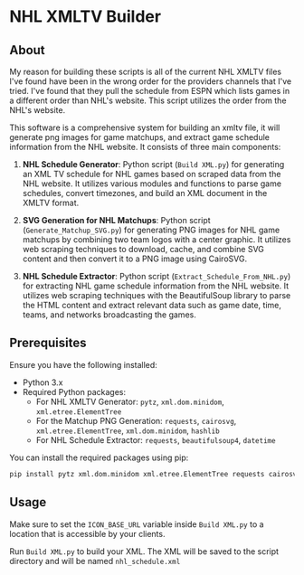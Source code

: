 # NHL XMLTV Builder

## About

My reason for building these scripts is all of the current NHL XMLTV files I've found have been in the wrong order for the providers channels that I've tried. I've found that they pull the schedule from ESPN which lists games in a different order than NHL's website. This script utilizes the order from the NHL's website.

This software is a comprehensive system for building an xmltv file, it will generate png images for game matchups, and extract game schedule information from the NHL website. It consists of three main components:

1. **NHL Schedule Generator**: Python script (`Build XML.py`) for generating an XML TV schedule for NHL games based on scraped data from the NHL website. It utilizes various modules and functions to parse game schedules, convert timezones, and build an XML document in the XMLTV format.

2. **SVG Generation for NHL Matchups**: Python script (`Generate_Matchup_SVG.py`) for generating PNG images for NHL game matchups by combining two team logos with a center graphic. It utilizes web scraping techniques to download, cache, and combine SVG content and then convert it to a PNG image using CairoSVG.

3. **NHL Schedule Extractor**: Python script (`Extract_Schedule_From_NHL.py`) for extracting NHL game schedule information from the NHL website. It utilizes web scraping techniques with the BeautifulSoup library to parse the HTML content and extract relevant data such as game date, time, teams, and networks broadcasting the games.

## Prerequisites

Ensure you have the following installed:

- Python 3.x
- Required Python packages:
  - For NHL XMLTV Generator: `pytz`, `xml.dom.minidom`, `xml.etree.ElementTree`
  - For the Matchup PNG Generation: `requests`, `cairosvg`, `xml.etree.ElementTree`, `xml.dom.minidom`, `hashlib`
  - For NHL Schedule Extractor: `requests`, `beautifulsoup4`, `datetime`

You can install the required packages using pip:

```bash
pip install pytz xml.dom.minidom xml.etree.ElementTree requests cairosvg beautifulsoup4
```

## Usage

Make sure to set the `ICON_BASE_URL` variable inside `Build XML.py` to a location that is accessible by your clients.

Run `Build XML.py` to build your XML. The XML will be saved to the script directory and will be named `nhl_schedule.xml`
